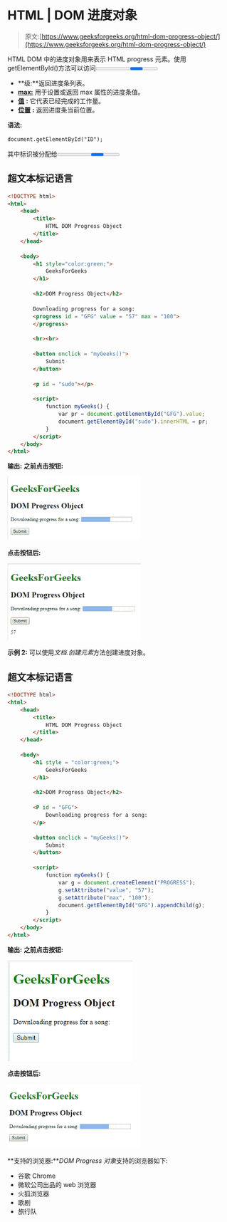 # HTML | DOM 进度对象

> 原文:[https://www.geeksforgeeks.org/html-dom-progress-object/](https://www.geeksforgeeks.org/html-dom-progress-object/)

HTML DOM 中的进度对象用来表示 HTML progress 元素。使用 getElementById()方法可以访问<progress>元素。
**房产价值:**</progress> 

*   **级:**返回进度条列表。
*   [**max:**](https://www.geeksforgeeks.org/html-dom-progress-max-property/?ref=rp) 用于设置或返回 max 属性的进度条值。
*   [**值**](https://www.geeksforgeeks.org/html-dom-progress-value-property/) **:** 它代表已经完成的工作量。
*   [**位置**](https://www.geeksforgeeks.org/html-dom-progress-position-property/?ref=rp) **:** 返回进度条当前位置。

**语法:**

```html
document.getElementById("ID");
```

其中标识被分配给<progress>元素。
**例 1:**</progress> 

## 超文本标记语言

```html
<!DOCTYPE html>
<html>
    <head>
        <title>
            HTML DOM Progress Object
        </title>
    </head>

    <body>
        <h1 style="color:green;">
            GeeksForGeeks
        </h1>

        <h2>DOM Progress Object</h2>

        Downloading progress for a song:
        <progress id = "GFG" value = "57" max = "100">
        </progress>

        <br><br>

        <button onclick = "myGeeks()">
            Submit
        </button>

        <p id = "sudo"></p>

        <script>
            function myGeeks() {
                var pr = document.getElementById("GFG").value;
                document.getElementById("sudo").innerHTML = pr;
            }
        </script>
    </body>
</html>                             
```

**输出:**
**之前点击按钮:**

![](img/ee050810e70478e501e1c4a29137b662.png)

**点击按钮后:**

![](img/7ac0336ee7732f4b3202174ead052fe2.png)

**示例 2:** 可以使用*文档.创建元素*方法创建进度对象。

## 超文本标记语言

```html
<!DOCTYPE html>
<html>
    <head>
        <title>
            HTML DOM Progress Object
        </title>
    </head>

    <body>
        <h1 style = "color:green;">
            GeeksForGeeks
        </h1>

        <h2>DOM Progress Object</h2>

        <P id = "GFG">
            Downloading progress for a song:
        </p>

        <button onclick = "myGeeks()">
            Submit
        </button>

        <script>
            function myGeeks() {
                var g = document.createElement("PROGRESS");
                g.setAttribute("value", "57");
                g.setAttribute("max", "100");
                document.getElementById("GFG").appendChild(g);
            }
        </script>
    </body>
</html>                             
```

**输出:**
**之前点击按钮:**

![](img/d44125d69c927183f26e69aad2605d21.png)

**点击按钮后:**

![](img/050b8cd728a1eaad4149e79deac8c3fc.png)

**支持的浏览器:***DOM Progress 对象*支持的浏览器如下:

*   谷歌 Chrome
*   微软公司出品的 web 浏览器
*   火狐浏览器
*   歌剧
*   旅行队